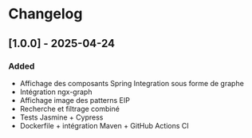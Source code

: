 # Changelog

## [1.0.0] - 2025-04-24
### Added
- Affichage des composants Spring Integration sous forme de graphe
- Intégration ngx-graph
- Affichage image des patterns EIP
- Recherche et filtrage combiné
- Tests Jasmine + Cypress
- Dockerfile + intégration Maven + GitHub Actions CI
